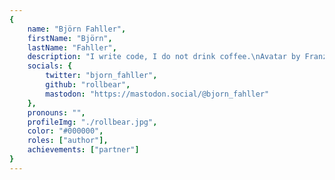 ```yaml
---
{
	name: "Björn Fahller",
	firstName: "Björn",
	lastName: "Fahller",
	description: "I write code, I do not drink coffee.\nAvatar by Franzisca Panter",
	socials: {
		twitter: "bjorn_fahller",
		github: "rollbear",
        mastodon: "https://mastodon.social/@bjorn_fahller"
    },
	pronouns: "",
	profileImg: "./rollbear.jpg",
	color: "#000000",
	roles: ["author"],
	achievements: ["partner"]
}
---
```

